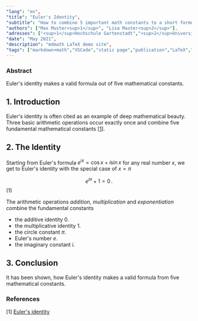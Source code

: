 ```yaml
---
"lang": "en",
"title": "Euler's Identity",
"subtitle": "How to combine 5 important math constants to a short formula",
"authors": ["Max Muster<sup>1</sup>", "Lisa Master<sup>2</sup>"],
"adresses": ["<sup>1</sup>Hochschule Gartenstadt","<sup>2</sup>Universität Übersee"],
"date": "May 2021",
"description": "mdmath LaTeX demo site",
"tags": ["markdown+math","VSCode","static page","publication","LaTeX","math"]
---
```

### Abstract

Euler's identity makes a valid formula out of five mathematical constants.

## 1. Introduction

Euler's identity is often cited as an example of deep mathematical beauty.
Three basic arithmetic operations occur exactly once and combine five fundamental mathematical constants [[1](#1)].

## 2. The Identity

Starting from Euler's formula $e^{ix}=\cos x + i\sin x$ for any real number $x$, we get to Euler's identity with the special case of $x = \pi$

$$e^{i\pi}+1=0\,.$$ (1)

The arithmetic operations *addition*, *multiplication* and *exponentiation* combine the fundamental constants 

* the additive identity $0$.
* the multiplicative identity $1$.
* the circle constant $\pi$.
* Euler's number $e$.
* the imaginary constant $i$.

## 3. Conclusion

It has been shown, how Euler's identity makes a valid formula from five mathematical constants.

### References

<span id='1'>[1]  [Euler's identity](https://en.wikipedia.org/wiki/Euler%27s_identity)   
